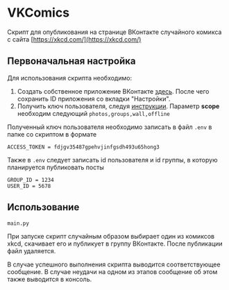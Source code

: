 # VKComics

Скрипт для опубликования на странице ВКонтакте случайного комикса с сайта [https://xkcd.com/](https://xkcd.com/)

## Первоначальная настройка

Для использования скрипта необходимо:

1. Создать собственное приложение ВКонтакте [здесь](https://vk.com/editapp?act=create). После чего сохранить ID приложения со вкладки "Настройки".
2. Получить ключ пользователя, следуя [инструкции](https://vk.com/dev/implicit_flow_user). Параметр **scope** необходим следующий `photos,groups,wall,offline`

Полученный ключ пользователя необходимо записать в файл `.env` в папке со скриптом в формате

    ACCESS_TOKEN = fdjgv35487gpehvjinfgsdh493u65hong3

Также в `.env` следует записать id пользователя и id группы, в которую планируется публиковать посты

    GROUP_ID = 1234
    USER_ID = 5678
    
## Использование

    main.py

При запуске скрипт случайным образом выбирает один из комиксов xkcd, скачивает его и публикует в группу ВКонтакте. После публикации файл удаляется.

В случае успешного выполнения скрипта выводится соответствующее сообщение. В случае неудачи на одном из этапов сообщение об этом также выводится в консоль.
